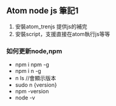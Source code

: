 ## Atom node js 筆記1
1. 安裝atom_trenjs 提供js的補完
2. 安裝script，支援直接在atom執行js等等

### 如何更新node,npm
* npm i npm -g
* npm i n -g
* n ls //會顯示版本
* sudo n {version}
* npm -version
* node -v
